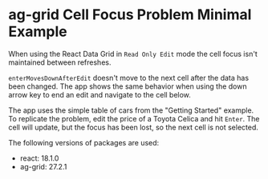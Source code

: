 # ag-grid Cell Focus Problem Minimal Example

When using the React Data Grid in `Read Only Edit` mode the cell focus isn't maintained between refreshes.

`enterMovesDownAfterEdit` doesn't move to the next cell after the data has been changed. The app shows the same behavior when using the down arrow key to end an edit and navigate to the cell below.

The app uses the simple table of cars from the "Getting Started" example. To replicate the problem, edit the price of a Toyota Celica and hit `Enter`. The cell will update, but the focus has been lost, so the next cell is not selected.

The following versions of packages are used:

- react: 18.1.0
- ag-grid: 27.2.1
